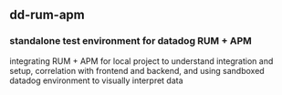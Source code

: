 ## dd-rum-apm
### standalone test environment for datadog RUM + APM

integrating RUM + APM for local project to understand integration and setup, correlation with frontend and backend, and using sandboxed datadog environment to visually interpret data
